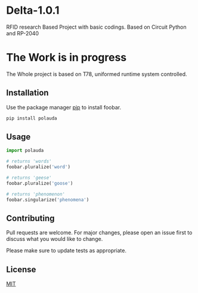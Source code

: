 # Delta-1.0.1
RFID research Based Project with basic codings. Based on Circuit Python and RP-2040 

# The Work is in progress

The Whole project is based on T78, uniformed runtime system controlled. 

## Installation

Use the package manager [pip](https://links.polau.win) to install foobar.

```bash
pip install polauda
```

## Usage

```python
import polauda

# returns 'words'
foobar.pluralize('word')

# returns 'geese'
foobar.pluralize('goose')

# returns 'phenomenon'
foobar.singularize('phenomena')
```

## Contributing

Pull requests are welcome. For major changes, please open an issue first
to discuss what you would like to change.

Please make sure to update tests as appropriate.

## License

[MIT](https://choosealicense.com/licenses/mit/)
